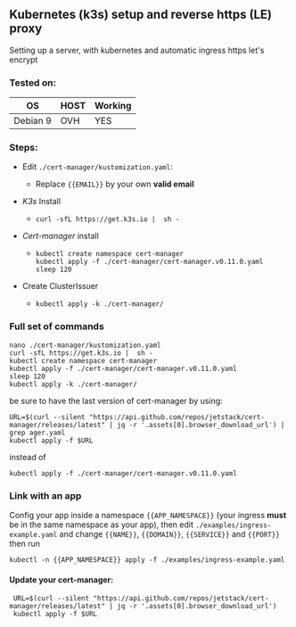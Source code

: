 ## Kubernetes (k3s) setup and reverse https (LE) proxy

Setting up a server, with kubernetes and automatic ingress https let's encrypt

### Tested on:

  |OS|HOST|Working|
  |-|-|-|
  |Debian 9|OVH|YES|

### Steps:

  * Edit `./cert-manager/kustomization.yaml`:
     * Replace `{{EMAIL}}` by your own **valid email**

  * *K3s* Install
     * ```
       curl -sfL https://get.k3s.io |  sh -
       ```

  * *Cert-manager* install
     * ```
       kubectl create namespace cert-manager
       kubectl apply -f ./cert-manager/cert-manager.v0.11.0.yaml
       sleep 120
       ```

  * Create ClusterIssuer
     * ```
       kubectl apply -k ./cert-manager/
       ```



### Full set of commands
  
  ```
  nano ./cert-manager/kustomization.yaml
  curl -sfL https://get.k3s.io |  sh -
  kubectl create namespace cert-manager
  kubectl apply -f ./cert-manager/cert-manager.v0.11.0.yaml
  sleep 120
  kubectl apply -k ./cert-manager/
  ```
  
  be sure to have the last version of cert-manager by using:
  ```
  URL=$(curl --silent "https://api.github.com/repos/jetstack/cert-manager/releases/latest" | jq -r '.assets[0].browser_download_url') | grep ager.yaml
  kubectl apply -f $URL
  ```
  instead of
  ```
  kubectl apply -f ./cert-manager/cert-manager.v0.11.0.yaml
  ```

### Link with an app

Config your app inside a namespace `{{APP_NAMESPACE}}` (your ingress **must** be in the same namespace as your app), then edit `./examples/ingress-example.yaml` and change `{{NAME}}`, `{{DOMAIN}}`, `{{SERVICE}}` and `{{PORT}}` then run

```
kubectl -n {{APP_NAMESPACE}} apply -f ./examples/ingress-example.yaml
```

#### Update your cert-manager:
```
 URL=$(curl --silent "https://api.github.com/repos/jetstack/cert-manager/releases/latest" | jq -r '.assets[0].browser_download_url')
 kubectl apply -f $URL
```
